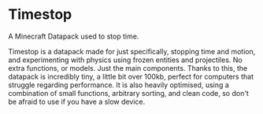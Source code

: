 # Timestop
A Minecraft Datapack used to stop time.

Timestop is a datapack made for just specifically, stopping time and motion, and experimenting with physics using frozen entities and projectiles. No extra functions, or models. Just the main components. Thanks to this, the datapack is incredibly tiny, a little bit over 100kb, perfect for computers that struggle regarding performance. It is also heavily optimised, using a combination of small functions, arbitrary sorting, and clean code, so don't be afraid to use if you have a slow device.
